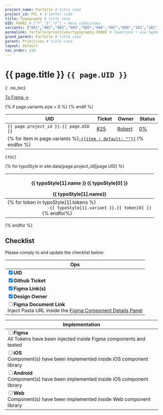 ```yaml
---
project_name: Farfalle # title case
project_id: FFL # 3-letter code
title: Typography # title case
UID: F0002 # ["P","E","F"] + Hexa code/index
variants: ["001","002","003","004","005","006","007","008","101","102","103","104","201","202","401","402", "403", "501", "502", "503", "601", "602", "603", "604","605"] # all variants index
permalink: farfalle/primitives/typography-F0002 # lowercase + use hyphens › https://tinyurl.com/27kmc4rb
grand_parent: Farfalle # title case
parent: Primitives # title case
layout: default
nav_order: 110
---
```


# {{ page.title }} `{{ page.UID }}`
{: .no_toc}

<a href="https://www.figma.com/file/PU3d2lfOmmqlqw4Qkdiwai/Pasta-0.1.0?node-id=534%3A31765&t=1wvRxcGzgVqs1RhI-11" class="btn iconed figmaBadge">To Figma →</a>


<table class="headTopBorder">
  <!-- <caption>my caption</caption> -->
  <thead>
    <tr>
      <th>UID</th>
      <th>Ticket</th>
      <th>Owner</th>
      <!-- <th>Options</th> -->
      <!-- <th>{{ page.project_id }} Version</th> -->
      <th>Status</th>
    </tr>
  </thead>
  <tbody>
    <tr>
      <td><code>{{ page.project_id }}.{{ page.UID }}</code></td>
      <td><a href="https://github.com/yummly/pasta/issues/25">&#35;25</a></td>
      <td><a href="https://github.com/robert-ANML">Robert</a></td>
      <!-- <td><span data-toolclip='TBD'><code>TBD</code></span></td> -->
      <!-- <td><a href="https://github.com/yummly/pasta/releases">TBD</a></td> -->
      <td><a href="#accessibility-status"><span id="statusWidget"></span><span>0%</span></a></td>
    </tr>
    {% if page.variants.size > 0 %}
    <tr>
      <td colspan="4" class="pageHeaderVariantsRow">
        {% for item in page.variants %}<a href="#{{ page.UID }}-{{item}}"><code>-{{item | default: ""}}</code></a> {% endfor %}
      </td>
    </tr>
    {% endif %}
  </tbody>
</table>

<!-- - TOC -->
{:toc}



{% for typoStyle in site.data[page.project_id][page.UID] %}
  <table class="type-01 headerNoUpperCase colBordered headFramed" id="{{ typoStyle[0] }}">
    <thead>
      <tr>
        <th>
          <p>
            {{ typoStyle[1].name }}
            <span class="typoStyleUID">
              {{ typoStyle[0] }}
            </span>
          </p>
          <span class="{{ typoStyle[0] }}">
            {{ typoStyle[1].name}}
          </span>
        </th>
      </tr>
    </thead>
    <tbody>
      <tr>
        <td>
          {% for token in typoStyle[1].tokens %}
            <span data-toolclip="YPL.{{ page.project_id }}.TKUI_D.{{ typoStyle[0] }}.{{ token[0] }}.value: {{ token[1] }}">
              <code class="language-plaintext highlighter-rouge">
                -{{ typoStyle[1].variant }}.{{ token[0] }}
              </code>
            </span>
          {% endfor%}
        </td>
      </tr>
    </tbody>
  </table>
{% endfor %}

## Checklist

 Please comply to and update the checklist below:

 |Ops|
 |---|
 |<input type="checkbox" data-status-category="ops" class="checklistItem" checked><strong>UID</strong>|
 |<input type="checkbox" data-status-category="ops" class="checklistItem" checked><strong>Github Ticket</strong>|
 |<input type="checkbox" data-status-category="ops" class="checklistItem" checked><strong>Figma Link(s)</strong>|
 |<input type="checkbox" data-status-category="ops" class="checklistItem" checked><strong>Design Owner</strong>|
 |<input type="checkbox" data-status-category="ops" class="checklistItem"><strong>Figma Document Link</strong><br>Inject Pasta URL inside the [Figma Component Details Panel](https://help.figma.com/hc/en-us/articles/360055203533-Use-the-Inspect-panel#View_component_details) |

 |Implementation|
 |---|
 |<input type="checkbox" data-status-category="implementation" class="checklistItem"><strong>Figma</strong><br>All Tokens have been injected inside Figma components and tested|
 |<input type="checkbox" data-status-category="implementation" class="checklistItem"><strong>iOS</strong><br>Component(s) have been implemented inside iOS component library|
 |<input type="checkbox" data-status-category="implementation" class="checklistItem"><strong>Android</strong><br>Component(s) have been implemented inside iOS component library|
 |<input type="checkbox" data-status-category="implementation" class="checklistItem"><strong>Web</strong><br>Component(s) have been implemented inside Web component library|
